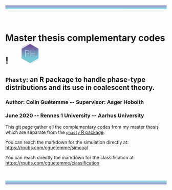 
<img src="https://github.com/colinguetemme/Master_thesis/blob/master/rectpng.png" width="1280" height="12" />


&nbsp;
&nbsp;


# Master thesis complementary codes !      <img src="https://github.com/colinguetemme/Master_thesis/blob/master/logo.png" width="56" height="64" />

## ```Phasty```: an R package to handle phase-type distributions and its use in coalescent theory. 
### Author: Colin Guétemme   --   Supervisor: Asger Hobolth
### June 2020   --   Rennes 1 University   --   Aarhus University

This git page gather all the complementary codes from my master thesis which are separate from the [```phasty``` R package](https://github.com/rivasiker/phasty).

You can reach the markdown for the simulation directly at:
https://rpubs.com/cguetemme/simcoal

You can reach directly the markdown for the classification at:
https://rpubs.com/cguetemme/classification

&nbsp;
&nbsp;


<img src="https://github.com/colinguetemme/Master_thesis/blob/master/rectpng2.png" width="1280" height="12" />



